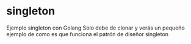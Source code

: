 # singleton
Ejemplo singleton con Golang
Solo debe de clonar y verás un pequeño ejemplo de como es que funciona el patrón de diseñor singleton
